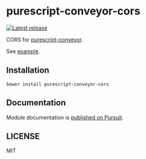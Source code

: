 # purescript-conveyor-cors

[![Latest release](http://img.shields.io/github/release/oreshinya/purescript-conveyor-cors.svg)](https://github.com/oreshinya/purescript-conveyor-cors/releases)

CORS for [purescript-conveyor](https://github.com/oreshinya/purescript-conveyor).

See [example](https://github.com/oreshinya/purescript-conveyor-cors/blob/master/example/Main.purs#L86).

## Installation

```
bower install purescript-conveyor-cors
```

## Documentation

Module documentation is [published on Pursuit](http://pursuit.purescript.org/packages/purescript-conveyor-cors).

## LICENSE

MIT
